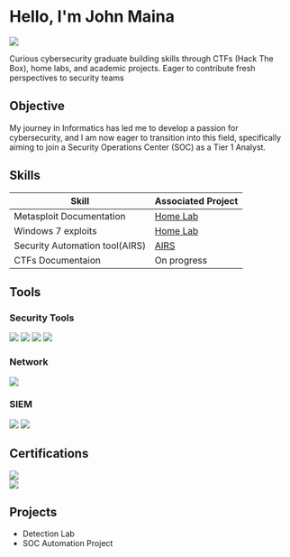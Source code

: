 # Hello, I'm John Maina
<a href="www.linkedin.com/in/john-maina-7742a2234"><img src="https://img.shields.io/badge/-LinkedIn-0072b1?&style=for-the-badge&logo=linkedin&logoColor=white" /></a>



Curious cybersecurity graduate building skills through CTFs (Hack The Box), home labs, and academic projects. Eager to contribute fresh perspectives to security teams

## Objective

My journey in Informatics has led me to develop a passion for cybersecurity, and I am now eager to transition into this field, specifically aiming to join a Security Operations Center (SOC) as a Tier 1 Analyst.

## Skills


| Skill                                         | Associated Project         |
|-----------------------------------------------|----------------------------|
| Metasploit Documentation                      | <a href="https://github.com/johnmainkinyanjui/Home-labs/blob/main/Metasploitable2-documentation">Home Lab</a>|
| Windows 7 exploits                            | <a href="https://github.com/johnmainkinyanjui/Home-labs/blob/main/windows7-doc">Home Lab</a>|
| Security Automation tool(AIRS)                | <a href="https://github.com/johnmainkinyanjui/automatic_IRS">AIRS</a>|
| CTFs Documentaion                             | On progress|


## Tools

### Security Tools
<div>
    <!-- Offensive Security -->
    <img src="https://img.shields.io/badge/-Metasploit-FF0000?style=for-the-badge&logo=Metasploit&logoColor=white" />
    <img src="https://img.shields.io/badge/-Nmap-4D4DFF?style=for-the-badge&logo=Nmap&logoColor=white" />
    <img src="https://img.shields.io/badge/-Burp_Suite-000000?style=for-the-badge&logo=Burp-Suite&logoColor=white" />
    <img src="https://img.shields.io/badge/-Okta-007DC1?style=for-the-badge&logo=Okta&logoColor=white" />
</div>

### Network
<div>
    <img src="https://img.shields.io/badge/-Wireshark-1679A7?&style=for-the-badge&logo=Wireshark&logoColor=white" />
<!--     <img src="https://img.shields.io/badge/-Suricata-EF3B2D?&style=for-the-badge&logo=Suricata&logoColor=white" /> -->
<!--     <img src="https://img.shields.io/badge/-Zeek-777BB4?&style=for-the-badge&logo=Zeek&logoColor=white" /> -->
</div>

<!--
### Endpoint
 <div>
    <img src="https://img.shields.io/badge/-Microsoft_Defender_for_Endpoint-00A4EF?&style=for-the-badge&logo=Microsoft&logoColor=white" />
    <img src="https://img.shields.io/badge/-Velociraptor-4B275F?&style=for-the-badge&logo=Velociraptor&logoColor=white" />
</div> -->

### SIEM
<div>
    <img src="https://img.shields.io/badge/-Microsoft_Sentinel-0078D4?&style=for-the-badge&logo=Microsoft&logoColor=white" />
    <img src="https://img.shields.io/badge/-Splunk-000000?&style=for-the-badge&logo=Splunk&logoColor=white" />
<!--     <img src="https://img.shields.io/badge/-Elastic-005571?&style=for-the-badge&logo=Elastic&logoColor=white" /> -->
</div>

## Certifications

<div>
<!-- <img src="https://img.shields.io/badge/-Security%2B-FF0000?&style=for-the-badge&logo=CompTIA&logoColor=white" />
<img src="https://img.shields.io/badge/-Network%2B-007ACC?&style=for-the-badge&logo=CompTIA&logoColor=white" />
<img src="https://img.shields.io/badge/-A%2B-4D4D4D?&style=for-the-badge&logo=CompTIA&logoColor=white" />
<img src="https://img.shields.io/badge/-CDSA-006400?&style=for-the-badge&logoColor=white" />
<img src="https://img.shields.io/badge/-CCD-000080?&style=for-the-badge&logoColor=white" /> -->
<!-- <img src="https://img.shields.io/badge/Google-Cybersecurity%20Certificate-blue?style=for-the-badge&logo=google&logoColor=white" /> -->
<!-- <img src="https://img.shields.io/badge/Google-Cybersecurity%20Certificate-white?style=for-the-badge&logo=google&logoColor=red&labelColor=4285F4&color=34A853" /> -->
<img src="https://img.shields.io/badge/Google-Cybersecurity%20Certificate-white?style=for-the-badge&logo=google&logoColor=FBBC05&labelColor=4285F4&color=34A853" /> <br>
<img src="https://img.shields.io/badge/Cisco-Introduction%20to%20Cybersecurity-white?style=for-the-badge&logo=cisco&logoColor=white&labelColor=1BA0D7&color=black" />


    
</div>

## Projects
- Detection Lab
- SOC Automation Project


<!---
johnmainkinyanjui/johnmainkinyanjui is a ✨ special ✨ repository because its `README.md` (this file) appears on your GitHub profile.
You can click the Preview link to take a look at your changes.
--->
